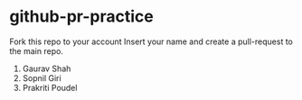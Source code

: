 # github-pr-practice
Fork this repo to your account
Insert your name and create a pull-request to the main repo.

1. Gaurav Shah
2. Sopnil Giri
3. Prakriti Poudel 
